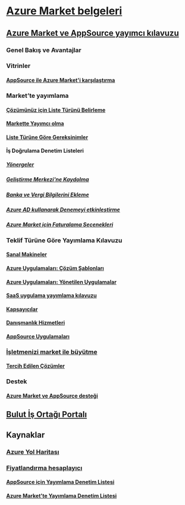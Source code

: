 # [Azure Market belgeleri](index.md)  

## [Azure Market ve AppSource yayımcı kılavuzu](./marketplace-publishers-guide.md)  
### Genel Bakış ve Avantajlar  
### Vitrinler  
#### [AppSource ile Azure Market'i karşılaştırma](./comparing-appsource-azure-marketplace.md)  

### Market’te yayımlama  
#### [Çözümünüz için Liste Türünü Belirleme](./determine-your-listing-type.md)  
#### [Markette Yayımcı olma](./become-publisher.md)  
#### [Liste Türüne Göre Gereksinimler](./listing-type-requirements.md) 
#### İş Doğrulama Denetim Listeleri  
##### [Yönergeler](./guidelines.md)  
##### [Geliştirme Merkezi'ne Kaydolma](./register-dev-center.md)  
##### [Banka ve Vergi Bilgilerini Ekleme](./add-bank-tax-info.md)  
##### [Azure AD kullanarak Denemeyi etkinleştirme](./enable-trial-using-azure-ad.md)  
##### [Azure Market için Faturalama Seçenekleri](./billing-options-azure-marketplace.md)  

### Teklif Türüne Göre Yayımlama Kılavuzu 
#### [Sanal Makineler](./marketplace-virtual-machines.md)
#### [Azure Uygulamaları: Çözüm Şablonları](./marketplace-solution-templates.md)
#### [Azure Uygulamaları: Yönetilen Uygulamalar](./marketplace-managed-apps.md)
#### [SaaS uygulama yayımlama kılavuzu](./marketplace-saas-applications-technical-publishing-guide.md) 
#### [Kapsayıcılar](./marketplace-containers.md)
#### [Danışmanlık Hizmetleri](./consulting-services.md)  
#### [AppSource Uygulamaları](./appsource-offer-publishing-guide.md)

### [İşletmenizi market ile büyütme](./grow-your-business-with-azure-marketplace.md)  
#### [Tercih Edilen Çözümler](./preferred-solutions.md) 

### Destek  
#### [Azure Market ve AppSource desteği](./support-azure-marketplace.md)  

## [Bulut İş Ortağı Portalı](./cloud-partner-portal/cloud-partner-portal-what-is-the-cloud-partner-portal.md)  

## Kaynaklar  
### [Azure Yol Haritası](https://azure.microsoft.com/roadmap/)  
### [Fiyatlandırma hesaplayıcı](https://azure.microsoft.com/pricing/calculator/)  


#### [AppSource için Yayımlama Denetim Listesi](./publishing-checklist-appsource.md)  
#### [Azure Market'te Yayımlama Denetim Listesi](./publishing-checklist-azure-marketplace.md)  
